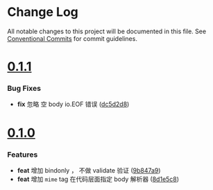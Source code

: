 # Change Log

All notable changes to this project will be documented in this file.
See [Conventional Commits](https://conventionalcommits.org) for commit guidelines.



# [0.1.1](https://github.com/tangx/ginbinder/compare/v0.1.0...v0.1.1)

### Bug Fixes

* **fix** 忽略 空 body io.EOF 错误 ([dc5d2d8](https://github.com/tangx/ginbinder/commit/dc5d2d85c007ce601de8e42a0a5cb2a5957d2b82))



# [0.1.0](https://github.com/tangx/ginbinder/compare/v0.0.1...v0.1.0)

### Features

* **feat** 增加 bindonly ， 不做 validate 验证 ([9b847a9](https://github.com/tangx/ginbinder/commit/9b847a95bc01e50322ed8a36228c32f9e53ef8c1))
* **feat** 增加 `mime` tag 在代码层面指定 body 解析器 ([8d1e5c8](https://github.com/tangx/ginbinder/commit/8d1e5c8b094bf9dd6ef5c69bb8e0af96a52cf67b))
